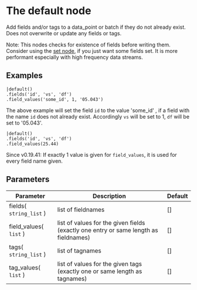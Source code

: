 The default node
=====================

Add fields and/or tags to a data_point or batch if they do not already exist.
Does not overwrite or update any fields or tags.

Note: 
This nodes checks for existence of fields before writing them. 
Consider using the [set node](set.md), if you just want some fields set.
It is more performant especially with high frequency data streams.

Examples
-------
```dfs  
|default()
.fields('id', 'vs', 'df')
.field_values('some_id', 1, '05.043')
```

The above example will set the field `id` to the value 'some_id' , if a field with the name `id` does not already exist.
Accordingly `vs` will be set to 1, `df` will be set to '05.043'.


```dfs  
|default()
.fields('id', 'vs', 'df')
.field_values(25.44)
```

Since v0.19.41: If exactly 1 value is given for `field_values`, it is used for every field name given.



Parameters
----------

Parameter     | Description                                                                          | Default 
--------------|--------------------------------------------------------------------------------------|--------- 
fields( `string_list` )| list of fieldnames                                                                   | []
field_values( `list` )| list of values for the given fields (exactly one entry or same length as fieldnames) |[]
tags( `string_list` )| list of tagnames                                                                     | []
tag_values( `list` )| list of values for the given tags (exactly one or same length as tagnames)           |[]
